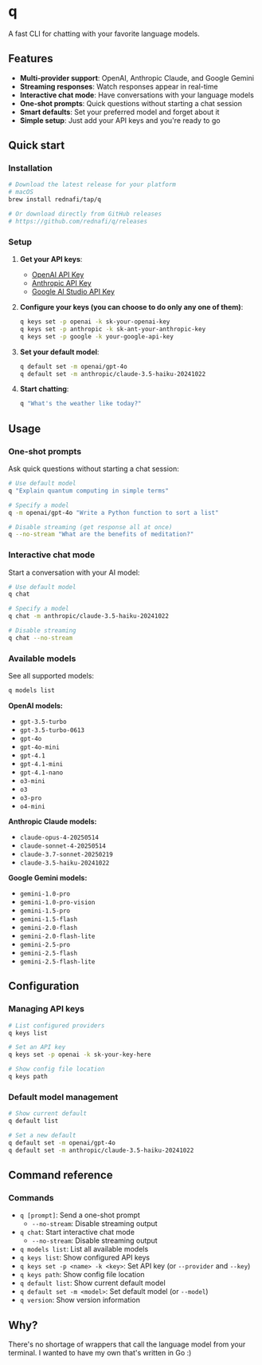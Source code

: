 # q

A fast CLI for chatting with your favorite language models.

## Features

- **Multi-provider support**: OpenAI, Anthropic Claude, and Google Gemini
- **Streaming responses**: Watch responses appear in real-time
- **Interactive chat mode**: Have conversations with your language models
- **One-shot prompts**: Quick questions without starting a chat session
- **Smart defaults**: Set your preferred model and forget about it
- **Simple setup**: Just add your API keys and you're ready to go

## Quick start

### Installation

```sh
# Download the latest release for your platform
# macOS
brew install rednafi/tap/q

# Or download directly from GitHub releases
# https://github.com/rednafi/q/releases
```

### Setup

1. **Get your API keys**:
   - [OpenAI API Key](https://platform.openai.com/api-keys)
   - [Anthropic API Key](https://console.anthropic.com/)
   - [Google AI Studio API Key](https://makersuite.google.com/app/apikey)

2. **Configure your keys (you can choose to do only any one of them)**:
   ```sh
   q keys set -p openai -k sk-your-openai-key
   q keys set -p anthropic -k sk-ant-your-anthropic-key
   q keys set -p google -k your-google-api-key
   ```

3. **Set your default model**:
   ```sh
   q default set -m openai/gpt-4o
   q default set -m anthropic/claude-3.5-haiku-20241022
   ```

4. **Start chatting**:
   ```sh
   q "What's the weather like today?"
   ```

## Usage

### One-shot prompts

Ask quick questions without starting a chat session:

```sh
# Use default model
q "Explain quantum computing in simple terms"

# Specify a model
q -m openai/gpt-4o "Write a Python function to sort a list"

# Disable streaming (get response all at once)
q --no-stream "What are the benefits of meditation?"
```

### Interactive chat mode

Start a conversation with your AI model:

```sh
# Use default model
q chat

# Specify a model
q chat -m anthropic/claude-3.5-haiku-20241022

# Disable streaming
q chat --no-stream
```

### Available models

See all supported models:

```sh
q models list
```

**OpenAI models:**
- `gpt-3.5-turbo`
- `gpt-3.5-turbo-0613`
- `gpt-4o`
- `gpt-4o-mini`
- `gpt-4.1`
- `gpt-4.1-mini`
- `gpt-4.1-nano`
- `o3-mini`
- `o3`
- `o3-pro`
- `o4-mini`

**Anthropic Claude models:**
- `claude-opus-4-20250514`
- `claude-sonnet-4-20250514`
- `claude-3.7-sonnet-20250219`
- `claude-3.5-haiku-20241022`

**Google Gemini models:**
- `gemini-1.0-pro`
- `gemini-1.0-pro-vision`
- `gemini-1.5-pro`
- `gemini-1.5-flash`
- `gemini-2.0-flash`
- `gemini-2.0-flash-lite`
- `gemini-2.5-pro`
- `gemini-2.5-flash`
- `gemini-2.5-flash-lite`

## Configuration

### Managing API keys

```sh
# List configured providers
q keys list

# Set an API key
q keys set -p openai -k sk-your-key-here

# Show config file location
q keys path
```

### Default model management

```sh
# Show current default
q default list

# Set a new default
q default set -m openai/gpt-4o
q default set -m anthropic/claude-3.5-haiku-20241022
```

## Command reference

### Commands
- `q [prompt]`: Send a one-shot prompt
  - `--no-stream`: Disable streaming output
- `q chat`: Start interactive chat mode
  - `--no-stream`: Disable streaming output
- `q models list`: List all available models
- `q keys list`: Show configured API keys
- `q keys set -p <name> -k <key>`: Set API key (or `--provider` and `--key`)
- `q keys path`: Show config file location
- `q default list`: Show current default model
- `q default set -m <model>`: Set default model (or `--model`)
- `q version`: Show version information

## Why?

There's no shortage of wrappers that call the language model from your terminal. I wanted to have my own that's written in Go :)
